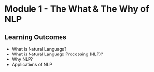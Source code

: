 # Module 1 - The What & The Why of NLP

## Learning Outcomes

* What is Natural Language?
* What is Natural Language Processing \(NLP\)?
* Why NLP?
* Applications of NLP



